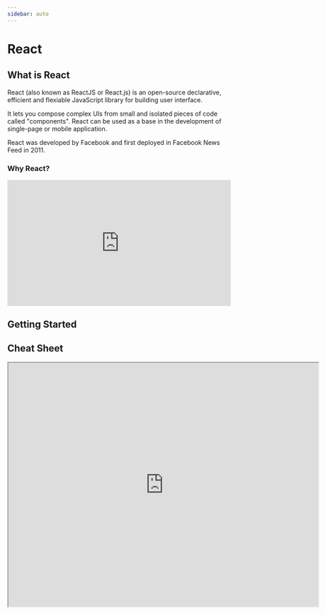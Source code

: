 ```yaml
---
sidebar: auto
---
```


# React

## What is React
React (also known as ReactJS or React.js) is an open-source declarative, efficient and flexiable JavaScript library for building user interface. 

It lets you compose complex UIs from small and isolated pieces of code called "components". React can be used as a base in the development of single-page or mobile application.

React was developed by Facebook and first deployed in Facebook News Feed in 2011. 

### Why React?
<div style="padding:56.25% 0 0 0;position:relative;">
    <iframe width="443" height="240" src="https://www.youtube.com/embed/SH2tck0pHWI" frameborder="0" allow="accelerometer; autoplay; encrypted-media; gyroscope; picture-in-picture" style="position:absolute;top:0;left:0;width:100%;height:100%;" allowfullscreen></iframe>
</div>

## 

## Getting Started

<LevelWithButton image="/images/reactCourse.png" link="https://www.youtube.com/playlist?list=PL55RiY5tL51oyA8euSROLjMFZbXaV7skS" button="Start Learning!" desc="In this series of videos you will be introduced fundamental concepts of React as you build a small project."></LevelWithButton>

<LevelWithButton :image-right=false image="https://scrimba.com/static/art/castcover.png" link="https://scrimba.com/course/glearnreact" button="Go to Tutorial!" desc="This in-depth course allows you to learn React in an interactive way at Scrimba"></LevelWithButton>

<LevelWithButton image="https://upload.wikimedia.org/wikipedia/commons/a/a7/React-icon.svg" link="https://reactjs.org/" button="Read Docs" desc="These official Reactjs documentations can help you build projects if you get stuck"></LevelWithButton>

## Cheat Sheet

<iframe src="https://ihatetomatoes.net/wp-content/uploads/2017/01/react-cheat-sheet.pdf" width="700" height="550"></iframe>

<LevelWithButton image="https://upload.wikimedia.org/wikipedia/commons/a/a7/React-icon.svg" link="https://devhints.io/react" button="Read Docs" desc="Essential Syntaxs for React from devhints.io"></LevelWithButton>
